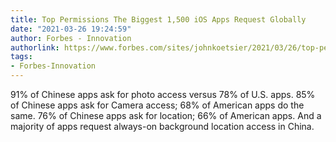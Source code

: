 ```yaml
---
title: Top Permissions The Biggest 1,500 iOS Apps Request Globally
date: "2021-03-26 19:24:59"
author: Forbes - Innovation
authorlink: https://www.forbes.com/sites/johnkoetsier/2021/03/26/top-permissions-the-biggest-1500-ios-apps-request-globally/
tags:
- Forbes-Innovation
---
```

91% of Chinese apps ask for photo access versus 78% of U.S. apps. 85% of Chinese apps ask for Camera access; 68% of American apps do the same. 76% of Chinese apps ask for location; 66% of American apps. And a majority of apps request always-on background location access in China.